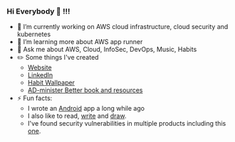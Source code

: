 ### Hi Everybody 🤙 !!!

<!--
**bfrancom/bfrancom** is a ✨ _special_ ✨ repository because its `README.md` (this file) appears on your GitHub profile.

Here are some ideas to get you started:
-->

- 🔭 I’m currently working on AWS cloud infrastructure, cloud security and kubernetes
- 🌱 I’m learning more about AWS app runner
- 💬 Ask me about AWS, Cloud, InfoSec, DevOps, Music, Habits
- ✏️ Some things I've created
  - [Website](https://benfran.com)
  - [LinkedIn](https://www.linkedin.com/in/benfrancom/)
  - [Habit Wallpaper](https://habituwall.com)
  - [AD-minister Better book and resources](https://administerbetter.com)
- ⚡ Fun facts: 
  - I wrote an [Android](https://github.com/bfrancom/ClerkCount) app a long while ago
  - I also like to read, [write](https://benfran.com) and [draw](https://benfran.com/tags/comics/).
  - I've found security vulnerabilities in multiple products including this [one](https://en.wikipedia.org/wiki/Skyward).
